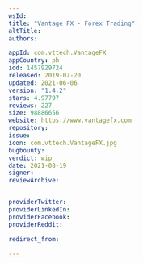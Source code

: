 ```yaml
---
wsId: 
title: "Vantage FX - Forex Trading"
altTitle: 
authors:

appId: com.vttech.VantageFX
appCountry: ph
idd: 1457929724
released: 2019-07-20
updated: 2021-06-06
version: "1.4.2"
stars: 4.97797
reviews: 227
size: 98886656
website: https://www.vantagefx.com
repository: 
issue: 
icon: com.vttech.VantageFX.jpg
bugbounty: 
verdict: wip
date: 2021-08-19
signer: 
reviewArchive:


providerTwitter: 
providerLinkedIn: 
providerFacebook: 
providerReddit: 

redirect_from:

---
```


